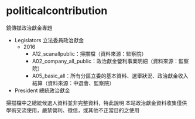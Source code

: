 # politicalcontribution
鏡傳媒政治獻金專題

- Legislators 立法委員政治獻金
	- 2016
		- A12_scanallpublic：掃描檔（資料來源：監察院）
		- A02_company_all_public：政治獻金營利事業明細（資料來源：監察院）
		- A05_basic_all：所有分區立委的基本資料、選舉狀況、政治獻金收入結算（資料來源：中選會、監察院）
- President 總統政治獻金

掃描檔中之總統候選人資料並非完整資料，特此說明
本站政治獻金資料收集僅供學術交流使用，嚴禁營利、徵信，或其他不正當目的之使用
